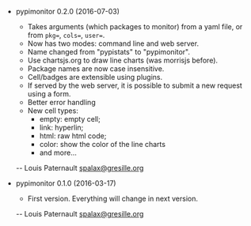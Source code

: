 * pypimonitor 0.2.0 (2016-07-03)

    * Takes arguments (which packages to monitor) from a yaml file, or from `pkg=`, `cols=`, `user=`.
    * Now has two modes: command line and web server.
    * Name changed from "pypistats" to "pypimonitor".
    * Use chartsjs.org to draw line charts (was morrisjs before).
    * Package names are now case insensitive.
    * Cell/badges are extensible using plugins.
    * If served by the web server, it is possible to submit a new request using a form.
    * Better error handling
    * New cell types:
        * empty: empty cell;
        * link: hyperlin;
        * html: raw html code;
        * color: show the color of the line charts
        * and more…

    -- Louis Paternault <spalax@gresille.org>

* pypimonitor 0.1.0 (2016-03-17)

    * First version. Everything will change in next version.

    -- Louis Paternault <spalax@gresille.org>
